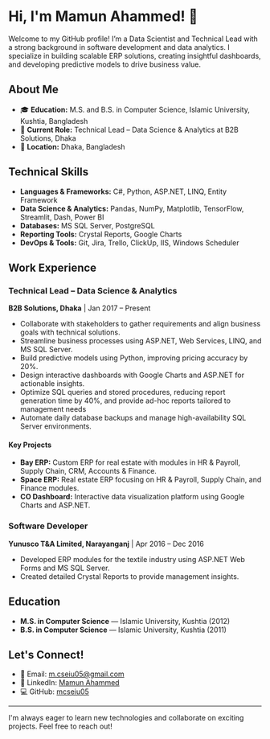 # Hi, I'm Mamun Ahammed! 👋

Welcome to my GitHub profile! I’m a Data Scientist and Technical Lead with a strong background in software development and data analytics. I specialize in building scalable ERP solutions, creating insightful dashboards, and developing predictive models to drive business value.

## About Me

- 🎓 **Education:** M.S. and B.S. in Computer Science, Islamic University, Kushtia, Bangladesh  
- 💼 **Current Role:** Technical Lead – Data Science & Analytics at B2B Solutions, Dhaka  
- 📍 **Location:** Dhaka, Bangladesh  

## Technical Skills

- **Languages & Frameworks:** C#, Python, ASP.NET, LINQ, Entity Framework  
- **Data Science & Analytics:** Pandas, NumPy, Matplotlib, TensorFlow, Streamlit, Dash, Power BI  
- **Databases:** MS SQL Server, PostgreSQL  
- **Reporting Tools:** Crystal Reports, Google Charts  
- **DevOps & Tools:** Git, Jira, Trello, ClickUp, IIS, Windows Scheduler  

## Work Experience

### Technical Lead – Data Science & Analytics  
**B2B Solutions, Dhaka** | Jan 2017 – Present  

- Collaborate with stakeholders to gather requirements and align business goals with technical solutions.  
- Streamline business processes using ASP.NET, Web Services, LINQ, and MS SQL Server.  
- Build predictive models using Python, improving pricing accuracy by 20%.  
- Design interactive dashboards with Google Charts and ASP.NET for actionable insights.  
- Optimize SQL queries and stored procedures, reducing report generation time by 40%, and provide ad-hoc reports tailored to management needs  
- Automate daily database backups and manage high-availability SQL Server environments.

#### Key Projects  
- **Bay ERP:** Custom ERP for real estate with modules in HR & Payroll, Supply Chain, CRM, Accounts & Finance.  
- **Space ERP:** Real estate ERP focusing on HR & Payroll, Supply Chain, and Finance modules.  
- **CO Dashboard:** Interactive data visualization platform using Google Charts and ASP.NET.

### Software Developer  
**Yunusco T&A Limited, Narayanganj** | Apr 2016 – Dec 2016  

- Developed ERP modules for the textile industry using ASP.NET Web Forms and MS SQL Server.  
- Created detailed Crystal Reports to provide management insights.  

## Education

- **M.S. in Computer Science** — Islamic University, Kushtia (2012)  
- **B.S. in Computer Science** — Islamic University, Kushtia (2011)  

## Let's Connect!

- 📧 Email: [m.cseiu05@gmail.com](mailto:m.cseiu05@gmail.com)  
- 🔗 LinkedIn: [Mamun Ahammed](https://www.linkedin.com/in/mamun-ahammed-32b0b9b9/)  
- 💻 GitHub: [mcseiu05](https://github.com/mcseiu05)  

---

I'm always eager to learn new technologies and collaborate on exciting projects. Feel free to reach out!


